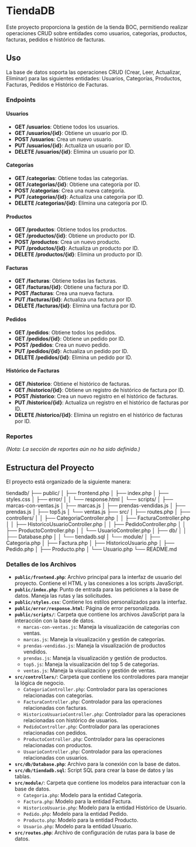 # TiendaDB

Este proyecto proporciona la gestión de la tienda BOC, permitiendo realizar operaciones CRUD sobre entidades como usuarios, categorías, productos, facturas, pedidos e histórico de facturas.

## Uso

La base de datos soporta las operaciones CRUD (Crear, Leer, Actualizar, Eliminar) para las siguientes entidades: Usuarios, Categorías, Productos, Facturas, Pedidos e Histórico de Facturas.

### Endpoints

#### Usuarios
- **GET /usuarios**: Obtiene todos los usuarios.
- **GET /usuarios/{id}**: Obtiene un usuario por ID.
- **POST /usuarios**: Crea un nuevo usuario.
- **PUT /usuarios/{id}**: Actualiza un usuario por ID.
- **DELETE /usuarios/{id}**: Elimina un usuario por ID.

#### Categorías
- **GET /categorias**: Obtiene todas las categorías.
- **GET /categorias/{id}**: Obtiene una categoría por ID.
- **POST /categorias**: Crea una nueva categoría.
- **PUT /categorias/{id}**: Actualiza una categoría por ID.
- **DELETE /categorias/{id}**: Elimina una categoría por ID.

#### Productos
- **GET /productos**: Obtiene todos los productos.
- **GET /productos/{id}**: Obtiene un producto por ID.
- **POST /productos**: Crea un nuevo producto.
- **PUT /productos/{id}**: Actualiza un producto por ID.
- **DELETE /productos/{id}**: Elimina un producto por ID.

#### Facturas
- **GET /facturas**: Obtiene todas las facturas.
- **GET /facturas/{id}**: Obtiene una factura por ID.
- **POST /facturas**: Crea una nueva factura.
- **PUT /facturas/{id}**: Actualiza una factura por ID.
- **DELETE /facturas/{id}**: Elimina una factura por ID.

#### Pedidos
- **GET /pedidos**: Obtiene todos los pedidos.
- **GET /pedidos/{id}**: Obtiene un pedido por ID.
- **POST /pedidos**: Crea un nuevo pedido.
- **PUT /pedidos/{id}**: Actualiza un pedido por ID.
- **DELETE /pedidos/{id}**: Elimina un pedido por ID.

#### Histórico de Facturas
- **GET /historico**: Obtiene el histórico de facturas.
- **GET /historico/{id}**: Obtiene un registro de histórico de factura por ID.
- **POST /historico**: Crea un nuevo registro en el histórico de facturas.
- **PUT /historico/{id}**: Actualiza un registro en el histórico de facturas por ID.
- **DELETE /historico/{id}**: Elimina un registro en el histórico de facturas por ID.

### Reportes

*(Nota: La sección de reportes aún no ha sido definida.)*

## Estructura del Proyecto

El proyecto está organizado de la siguiente manera:

tiendadb/
├── public/
│   ├── frontend.php
│   ├── index.php
│   ├── styles.css
│   ├── error/
│   │   └── response.html
│   └── scripts/
│       ├── marcas-con-ventas.js
│       ├── marcas.js
│       ├── prendas-vendidas.js
│       ├── prendas.js
│       ├── top5.js
│       └── ventas.js
├── src/
│   ├── routes.php
│   ├── controllers/
│   │   ├── CategoriaController.php
│   │   ├── FacturaController.php
│   │   ├── HistoricoUsuarioController.php
│   │   ├── PedidoController.php
│   │   ├── ProductoController.php
│   │   └── UsuarioController.php
│   ├── db/
│   │   ├── Database.php
│   │   └── tiendadb.sql
│   └── module/
│       ├── Categoria.php
│       ├── Factura.php
│       ├── HistoricoUsuario.php
│       ├── Pedido.php
│       ├── Producto.php
│       └── Usuario.php
└── README.md

### Detalles de los Archivos

- **`public/frontend.php`**: Archivo principal para la interfaz de usuario del proyecto. Contiene el HTML y las conexiones a los scripts JavaScript.
- **`public/index.php`**: Punto de entrada para las peticiones a la base de datos. Maneja las rutas y las solicitudes.
- **`public/styles.css`**: Contiene los estilos personalizados para la interfaz.
- **`public/error/response.html`**: Página de error personalizada.
- **`public/scripts/`**: Carpeta que contiene los archivos JavaScript para la interacción con la base de datos.
  - `marcas-con-ventas.js`: Maneja la visualización de categorías con ventas.
  - `marcas.js`: Maneja la visualización y gestión de categorías.
  - `prendas-vendidas.js`: Maneja la visualización de productos vendidos.
  - `prendas.js`: Maneja la visualización y gestión de productos.
  - `top5.js`: Maneja la visualización del top 5 de categorías.
  - `ventas.js`: Maneja la visualización y gestión de ventas.
- **`src/controllers/`**: Carpeta que contiene los controladores para manejar la lógica de negocio.
  - `CategoriaController.php`: Controlador para las operaciones relacionadas con categorías.
  - `FacturaController.php`: Controlador para las operaciones relacionadas con facturas.
  - `HistoricoUsuarioController.php`: Controlador para las operaciones relacionadas con histórico de usuarios.
  - `PedidoController.php`: Controlador para las operaciones relacionadas con pedidos.
  - `ProductoController.php`: Controlador para las operaciones relacionadas con productos.
  - `UsuarioController.php`: Controlador para las operaciones relacionadas con usuarios.
- **`src/db/Database.php`**: Archivo para la conexión con la base de datos.
- **`src/db/tiendadb.sql`**: Script SQL para crear la base de datos y las tablas.
- **`src/module/`**: Carpeta que contiene los modelos para interactuar con la base de datos.
  - `Categoria.php`: Modelo para la entidad Categoría.
  - `Factura.php`: Modelo para la entidad Factura.
  - `HistoricoUsuario.php`: Modelo para la entidad Histórico de Usuario.
  - `Pedido.php`: Modelo para la entidad Pedido.
  - `Producto.php`: Modelo para la entidad Producto.
  - `Usuario.php`: Modelo para la entidad Usuario.
- **`src/routes.php`**: Archivo de configuración de rutas para la base de datos.
